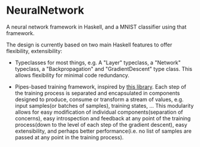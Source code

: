 # NeuralNetwork

A neural network framework in Haskell, and a MNIST classifier using that framework.

The design is currently based on two main Haskell features to offer flexibility, extensibility:

* Typeclasses for most things, e.g. A "Layer" typeclass, a "Network" typeclass, a "Backpropagation" and "GradientDescent" type class.
  This allows flexibility for minimal code redundancy.

* Pipes-based training framework, inspired by [this library](https://hackage.haskell.org/package/neural-0.3.0.0/docs/Numeric-Neural-Pipes.html).
  Each step of the training process is separated and encapsulated in components designed to produce, consume or transform a stream of values,
  e.g. input samples(or batches of samples), training states, ...
  This modularity allows for easy modification of individual components(separation of concerns),
  easy introspection and feedback at any point of the training process(down to the level of each step of the gradient descent),
  easy extensibility, and perhaps better performance(i.e. no list of samples are passed at any point in the training process).
  


